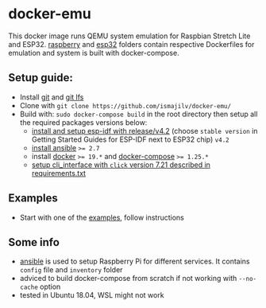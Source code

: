 
# docker-emu
This docker image runs QEMU system emulation for Raspbian Stretch Lite and ESP32. [raspberry](./raspberry) and [esp32](./esp32) folders contain respective Dockerfiles for emulation and system is built with docker-compose.  

## Setup guide:
- Install [git](https://git-scm.com/downloads) and [git lfs](https://git-lfs.github.com/)
- Clone with `git clone https://github.com/ismajilv/docker-emu/`
- Build with: `sudo docker-compose build` in the root directory then setup all the required packages versions below:
  - [install and setup esp-idf with release/v4.2](https://github.com/espressif/esp-idf/tree/release/v4.2) (choose `stable version` in Getting Started Guides for ESP-IDF next to ESP32 chip) `v4.2`
  - [install ansible](https://docs.ansible.com/ansible/latest/installation_guide/intro_installation.html) `>= 2.7`
  - install [docker](https://docs.docker.com/engine/install/) `>= 19.*`  and [docker-compose](https://docs.docker.com/compose/install/) `>= 1.25.*`
  - [setup cli_interface with `click` version 7.21 described in requirements.txt](./cli_interface)

## Examples
- Start with one of the [examples](./examples), follow instructions

## Some info
- [ansible](./ansible) is used to setup Raspberry Pi for different services. It contains `config` file and `inventory` folder 
- adviced to build docker-compose from scratch if not working with `--no-cache` option
- tested in Ubuntu 18.04, WSL might not work
